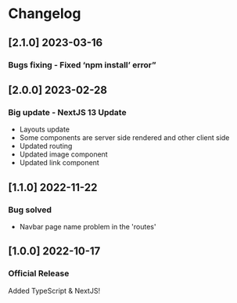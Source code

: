 # Changelog

## [2.1.0] 2023-03-16
### Bugs fixing - Fixed ‘npm install’ error”

## [2.0.0] 2023-02-28
### Big update - NextJS 13 Update
- Layouts update
- Some components are server side rendered and other client side
- Updated routing
- Updated image component
- Updated link component

## [1.1.0] 2022-11-22
### Bug solved
- Navbar page name problem in the 'routes'

## [1.0.0] 2022-10-17
### Official Release
Added TypeScript & NextJS!
